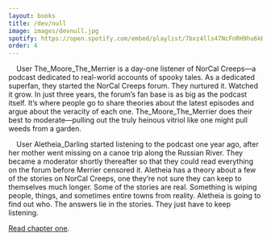 ```yaml
---
layout: books
title: /dev/null
image: images/devnull.jpg
spotify: https://open.spotify.com/embed/playlist/7bxz4lls47NcFnRH9hu6kH
order: 4
---
```


&nbsp;&nbsp;&nbsp;&nbsp;User The_Moore_The_Merrier is a day-one listener of NorCal Creeps—a podcast dedicated to real-world accounts of spooky tales. As a dedicated superfan, they started the NorCal Creeps forum. They nurtured it. Watched it grow. In just three years, the forum’s fan base is as big as the podcast itself. It’s where people go to share theories about the latest episodes and argue about the veracity of each one. The_Moore_The_Merrier does their best to moderate—pulling out the truly heinous vitriol like one might pull weeds from a garden. 
<br />

&nbsp;&nbsp;&nbsp;&nbsp;User Aletheia_Darling started listening to the podcast one year ago, after her mother went missing on a canoe trip along the Russian River. They became a moderator shortly thereafter so that they could read everything on the forum before Merrier censored it. Aletheia has a theory about a few of the stories on NorCal Creeps, one they’re not sure they can keep to themselves much longer. Some of the stories are real. Something is wiping people, things, and sometimes entire towns from reality. Aletheia is going to find out who. The answers lie in the stories. They just have to keep listening. 
<br />

[Read chapter one](/dev-null-chapter-one).<br />

